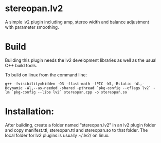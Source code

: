 # stereopan.lv2
A simple lv2 plugin including amp, stereo width and balance adjustment with parameter smoothing.

# Build

Building this plugin needs the lv2 development libraries as well as the usual C++ build tools.

To build on linux from the command line:
```
g++ -fvisibility=hidden -O3 -ffast-math -fPIC -Wl,-Bstatic -Wl,-Bdynamic -Wl,--as-needed -shared -pthread `pkg-config --cflags lv2` -lm `pkg-config --libs lv2` stereopan.cpp -o stereopan.so
```
# Installation:

After building, create a folder named "stereopan.lv2" in an lv2 plugin folder and copy manifest.ttl, stereopan.ttl and stereopan.so to that folder. The local folder for lv2 plugins is usually  ~/.lv2/  on linux.
